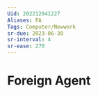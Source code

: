 ```yaml
---
Uid: 202212041227
Aliases: FA
Tags: Computer/Newwork 
sr-due: 2023-06-30
sr-interval: 4
sr-ease: 270
---
```

# Foreign Agent
